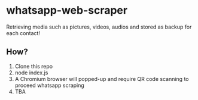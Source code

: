 # whatsapp-web-scraper  
 Retrieving media such as pictures, videos, audios and stored as backup for each contact!  

 ## How?  
 1. Clone this repo  
 2. node index.js  
 3. A Chromium browser will popped-up and require QR code scanning to proceed whatsapp scraping  
 4. TBA  
